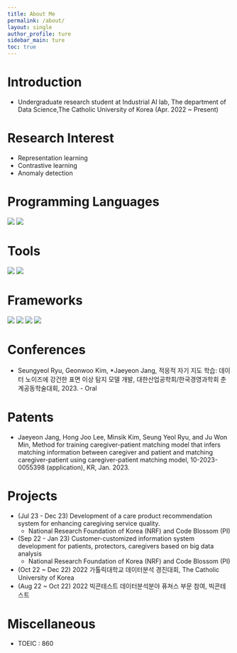 ```yaml
---
title: About Me
permalink: /about/
layout: single
author_profile: ture
sidebar_main: ture
toc: true
---
```

# Introduction
+ Undergraduate research student at Industrial AI lab, The department of  Data Science,The Catholic University of Korea (Apr. 2022 ~ Present)

# Research Interest
+ Representation learning
+ Contrastive learning
+ Anomaly detection

# Programming Languages
<img src="https://img.shields.io/badge/Python-3776AB?style=flat&logo=Python&logoColor=white"/>
<img src="https://img.shields.io/badge/R-276DC3?style=flat&logo=R&logoColor=white"/>

# Tools
<img src="https://img.shields.io/badge/Docker-2496ED?style=flat&logo=Docker&logoColor=white"/>
<img src="https://img.shields.io/badge/Overleaf-47A141?style=flat&logo=Overleaf&logoColor=white"/>

# Frameworks
<img src="https://img.shields.io/badge/PyTorch-EE4C2C?style=flat&logo=PyTorch&logoColor=white"/>
<img src="https://img.shields.io/badge/PyTorch Lightning-792EE5?style=flat&logo=PyTorch Lightning&logoColor=white"/>
<img src="https://img.shields.io/badge/TensorFlow-FF6F00?style=flat&logo=TensorFlow&logoColor=white"/>
<img src="https://img.shields.io/badge/Keras-D00000?style=flat&logo=Keras&logoColor=white"/>

# Conferences
+ Seungyeol Ryu, Geonwoo Kim, *Jaeyeon Jang, 적응적 자기 지도 학습: 데이터 노이즈에 강건한 표면 이상 탐지 모델 개발, 대한산업공학회/한국경영과학회 춘계공동학술대회, 2023. - Oral

# Patents
+ Jaeyeon Jang, Hong Joo Lee, Minsik Kim, Seung Yeol Ryu, and Ju Won Min, Method for training caregiver-patient matching model that infers matching information between caregiver and patient and matching caregiver-patient using caregiver-patient matching model, 10-2023-0055398 (application), KR, Jan. 2023.

# Projects
+ (Jul 23 - Dec 23) Development of a care product recommendation system for enhancing caregiving service quality.
    + National Research Foundation of Korea (NRF) and Code Blossom (PI)
+ (Sep 22 - Jan 23) Customer-customized information system development for patients, protectors, caregivers based on big data analysis 
    + National Research Foundation of Korea (NRF) and Code Blossom (PI)
+ (Oct 22 ~ Dec 22) 2022 가톨릭대학교 데이터분석 경진대회, The Catholic University of Korea 
+ (Aug 22 ~ Oct 22) 2022 빅콘테스트 데이터분석분야 퓨쳐스 부문 참여, 빅콘테스트 

# Miscellaneous
+ TOEIC : 860